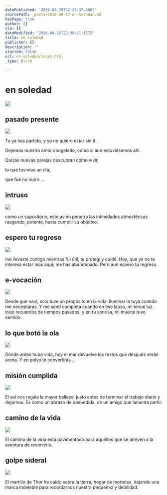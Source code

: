 ```yaml
---
datePublished: '2016-08-29T22:38:37.608Z'
sourcePath: _posts/2016-08-17-en-soledad.md
hasPage: true
author: []
via: {}
dateModified: '2016-08-29T22:38:31.117Z'
title: en soledad
publisher: {}
description: ''
starred: false
url: en-soledad/index.html
_type: Blurb

---
```

# en soledad
![](https://the-grid-user-content.s3-us-west-2.amazonaws.com/c8754fe4-ff51-4681-8ebf-fe3659dcca92.jpg)

## pasado presente
![](https://the-grid-user-content.s3-us-west-2.amazonaws.com/c8754fe4-ff51-4681-8ebf-fe3659dcca92.jpg)

Tu ya has partido, y yo no quiero estar sin ti.

Dejemos nuestro amor congelado, como si aun estuviésemos ahí.

Quizás nuevas parejas descubran cómo vivir,

lo que tuvimos un día,

que fue no morir....

## intruso
![](https://the-grid-user-content.s3-us-west-2.amazonaws.com/67dc0d0a-4f20-40fc-a781-cac0b630bfcb.jpg)

como un supositorio, este avión penetra las intimidades atmosféricas rasgando, potente, hasta cumplir su objetivo.

## espero tu regreso
![](https://the-grid-user-content.s3-us-west-2.amazonaws.com/7778769c-2ff2-4165-9d55-a44155079168.jpg)

me llevaste contigo mientras fui útil, te protegí y cuidé. Hoy, que ya no te interesa estar mas aquí; me has abandonado. Pero aun espero tu regreso.

## e-vocación
![](https://the-grid-user-content.s3-us-west-2.amazonaws.com/a2b24b45-67c5-421c-9985-d050d0ee77f9.jpg)

Desde que nací, solo tuve un propósito en la vida: iluminar la tuya cuando me necesitaras. Y me sentí completa cuando en ese lapso, mi tenue luz trajo recuerdos de tiempos pasados, y en tu sonrisa, mi muerte tuvo sentido.

## lo que botó la ola
![](https://the-grid-user-content.s3-us-west-2.amazonaws.com/aa85d963-ea78-4c08-906e-b69feb9c5bbe.jpg)

Donde antes hubo vida, hoy el mar devuelve los restos que después serán arena. Y en polvo te convertirás....

## misión cumplida
![](https://the-grid-user-content.s3-us-west-2.amazonaws.com/67bc04c8-f198-44cc-96d7-d550c6ed3746.jpg)

El sol nos regala la mayor belleza, justo antes de terminar el trabajo diario y dejarnos. Es como un abrazo de despedida, de un amigo que lamenta partir.

## camino de la vida
![](https://the-grid-user-content.s3-us-west-2.amazonaws.com/19b64941-8d47-4fab-b202-1af0f385e0df.jpg)

El camino de la vida está pavimentado para aquellos que se atreven a la aventura de recorrerlo.

## golpe sideral
![](https://the-grid-user-content.s3-us-west-2.amazonaws.com/4b9afe31-a8e1-457f-aebe-a07bbdac7de9.jpg)

El martillo de Thor ha caído sobre la tierra, hogar de mortales, dejando una marca indeleble para recordarnos nuestra pequeñez y debilidad.